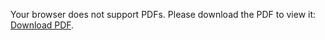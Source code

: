 <object data="https://fpramunno.github.io/files/cv_fpr_last.pdf" type="application/pdf" width="100%" height="800px">
    <p>Your browser does not support PDFs. Please download the PDF to view it: <a href="https://fpramunno.github.io/files/cv_fpr_last.pdf">Download PDF</a>.</p>
</object>
